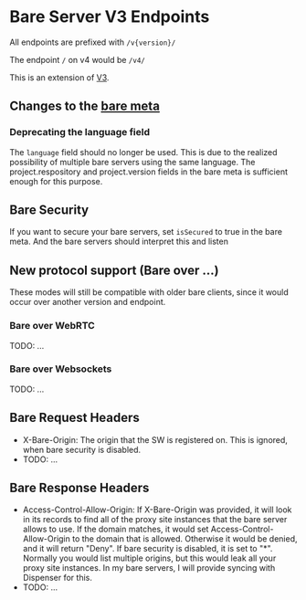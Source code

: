 # Bare Server V3 Endpoints

All endpoints are prefixed with `/v{version}/`

The endpoint `/` on v4 would be `/v4/`

This is an extension of [V3](./BareServerV3.md).

## Changes to the [bare meta](./BareServer.md#request-server-info)

### Deprecating the language field

The `language` field should no longer be used. This is due to the realized possibility of multiple bare servers using the same language. The project.respository and project.version fields in the bare meta is sufficient enough for this purpose.

## Bare Security

If you want to secure your bare servers, set `isSecured` to true in the bare meta. And the bare servers should interpret this and listen

## New protocol support (Bare over ...)

These modes will still be compatible with older bare clients, since it would occur over another version and endpoint.

### Bare over WebRTC

TODO: ...

### Bare over Websockets

TODO: ...

## Bare Request Headers

- X-Bare-Origin: The origin that the SW is registered on. This is ignored, when bare security is disabled.
- TODO: ...

## Bare Response Headers

- Access-Control-Allow-Origin: If X-Bare-Origin was provided, it will look in its records to find all of the proxy site instances that the bare server allows to use. If the domain matches, it would set Access-Control-Allow-Origin to the domain that is allowed. Otherwise it would be denied, and it will return "Deny". If bare security is disabled, it is set to "\*". Normally you would list multiple origins, but this would leak all your proxy site instances. In my bare servers, I will provide syncing with Dispenser for this.
- TODO: ...
